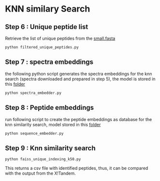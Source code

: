 # KNN similary Search

## Step 6 : Unique peptide list
Retrieve the list of unique peptides from the [small.fasta](https://owncloud.hpi.de/s/fa0aV3lp4Mu8Upq)
```
python filtered_unique_peptides.py
```

## Step 7 : spectra embeddings
the following python script generates the spectra embeddings for the knn search (spectra downloaded and prepared in step 5), the model is stored in this [folder](https://github.com/jiahao95/project_lab-ss2020/tree/master/Deep%20learning/_model_relu_32)
```
python spectra_embedder.py
```

## Step 8 : Peptide embeddings
run following script to create the peptide embeddings as database for the knn similarity search, model stored in this [folder](https://github.com/jiahao95/project_lab-ss2020/tree/master/Deep%20learning/_model_relu_32)
```
python sequence_embedder.py
```

## Step 9 : Knn similarity search
```
python faiss_unique_indexing_k50.py
```
This returns a csv file with identified peptides, thus, it can be compared with the output from the X!Tandem.
